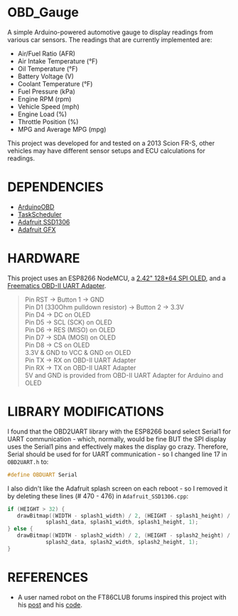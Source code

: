 # OBD_Gauge
A simple Arduino-powered automotive gauge to display readings from various car sensors.
The readings that are currently implemented are:
- Air/Fuel Ratio (AFR)
- Air Intake Temperature (°F)
- Oil Temperature (°F)
- Battery Voltage (V)
- Coolant Temperature (°F)
- Fuel Pressure (kPa)
- Engine RPM (rpm)
- Vehicle Speed (mph)
- Engine Load (%)
- Throttle Position (%)
- MPG and Average MPG (mpg)

This project was developed for and tested on a 2013 Scion FR-S, other vehicles may have different sensor setups and ECU calculations for readings.

# DEPENDENCIES
- [ArduinoOBD](https://github.com/stanleyhuangyc/ArduinoOBD)
- [TaskScheduler](https://github.com/arkhipenko/TaskScheduler)
- [Adafruit SSD1306](https://github.com/adafruit/Adafruit_SSD1306)
- [Adafruit GFX](https://github.com/adafruit/Adafruit-GFX-Library)

# HARDWARE
This project uses an ESP8266 NodeMCU, a [2.42" 128*64 SPI OLED](https://www.amazon.com/Diymore-Digital-Display-SSD1309-Electronic/dp/B07XRFFPCT?pd_rd_w=EUQfU&pf_rd_p=8baf753a-4815-4dcb-a8bf-42c9153b6c3c&pf_rd_r=ZQP4KVRZCYEDSM22EVC8&pd_rd_r=eb716e96-0f38-4710-bd69-d92a9f0fe958&pd_rd_wg=s9fjA&pd_rd_i=B07XRFFPCT&psc=1&ref_=pd_bap_d_rp_5_i), and a [Freematics OBD-II UART Adapter](https://freematics.com/products).

> Pin RST -> Button 1 -> GND \
> Pin D1 (330Ohm pulldown resistor) -> Button 2 -> 3.3V \
> Pin D4 -> DC on OLED  \
> Pin D5 -> SCL (SCK) on OLED  \
> Pin D6 -> RES (MISO) on OLED \
> Pin D7 -> SDA (MOSI) on OLED\
> Pin D8 -> CS on OLED\
> 3.3V & GND to VCC & GND on OLED \
> Pin TX -> RX on OBD-II UART Adapter \
> Pin RX -> TX on OBD-II UART Adapter \
> 5V and GND is provided from OBD-II UART Adapter for Arduino and OLED

# LIBRARY MODIFICATIONS
I found that the OBD2UART library with the ESP8266 board select Serial1 for UART communication - which, normally, would be fine BUT the SPI display uses the Serial1 pins and effectively makes the display go crazy. Therefore, Serial should be used for for UART communication - so I changed line 17 in `OBD2UART.h` to: 
```cpp
#define OBDUART Serial
```
I also didn't like the Adafruit splash screen on each reboot - so I removed it by deleting these lines (# 470 - 476) in `Adafruit_SSD1306.cpp`:
```cpp
if (HEIGHT > 32) {
   drawBitmap((WIDTH - splash1_width) / 2, (HEIGHT - splash1_height) / 2,
            splash1_data, splash1_width, splash1_height, 1);
} else {
   drawBitmap((WIDTH - splash2_width) / 2, (HEIGHT - splash2_height) / 2,
            splash2_data, splash2_width, splash2_height, 1);
}
```
# REFERENCES
- A user named robot on the FT86CLUB forums inspired this project with his [post](https://www.ft86club.com/forums/showthread.php?t=75181&highlight=arduino) and his [code](https://github.com/stirobot/arduinoModularTFTgauges/blob/master/oledOBDgaugesSmallIrvinedLib/oledOBDgaugesSmallIrvinedLib.ino).